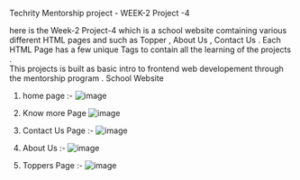 Techrity Mentorship project - WEEK-2 Project -4 

here is the Week-2 Project-4 which is a school website comtaining various different HTML pages and such as Topper , About Us , Contact Us .
Each HTML Page has a few unique Tags to contain all the learning of the projects .  
This projects is built as basic intro to frontend web developement through the mentorship program . 
School Website 
1) home page :-
![image](https://user-images.githubusercontent.com/90853282/189473388-3588b65a-82bf-4808-aa8b-038e2775235c.png)

2) Know more Page 
![image](https://user-images.githubusercontent.com/90853282/189473414-b73d8797-81ed-41b3-b864-7d067ab6abc0.png)

3) Contact Us Page :-
![image](https://user-images.githubusercontent.com/90853282/189473427-548470c3-d712-45d7-bc45-1489c3a426d9.png)

4) About Us :-
![image](https://user-images.githubusercontent.com/90853282/189473441-83bd13b9-1ca8-493f-9e24-2240ea9cf116.png)
 
 5) Toppers Page :-
 ![image](https://user-images.githubusercontent.com/90853282/189473451-077d59b7-f278-4ca7-93f5-cdcc742a6e8b.png)


